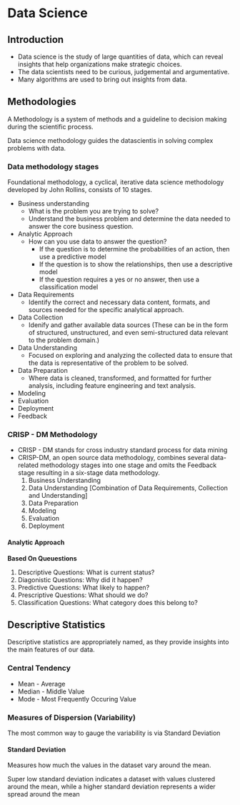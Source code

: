 # Data Science
## Introduction

* Data science is the study of large quantities of data, which can reveal insights that help organizations make strategic choices.
* The data scientists need to be curious, judgemental and argumentative.
* Many algorithms are used to bring out insights from data. 

## Methodologies

A Methodology is a system of methods and a guideline to decision making during the scientific process.

Data science methodology guides the datascientis in solving complex problems with data.

### Data methodology stages

Foundational methodology, a cyclical, iterative data science methodology developed by John Rollins, consists of 10 stages.

* Business understanding
    - What is the problem you are trying to solve?
    - Understand the business problem and determine the data needed to answer the core business question. 
* Analytic Approach
    - How can you use data to answer the question?
        - If the question is to determine the probabilities of an action, then use a predictive model
        - If the question is to show the relationships, then use a descriptive model
        - If the question requires a yes or no answer, then use a classification model
* Data Requirements
    - Identify the correct and necessary data content, formats, and sources needed for the specific analytical approach.
* Data Collection
    - Idenify and gather available data sources (These can be in the form of structured, unstructured, and even semi-structured data relevant to the problem domain.)
* Data Understanding
    - Focused on exploring and analyzing the collected data to ensure that the data is representative of the problem to be solved.
* Data Preparation
    - Where data is cleaned, transformed, and formatted for further analysis, including feature engineering and text analysis.
* Modeling
* Evaluation
* Deployment
* Feedback

### CRISP - DM Methodology

* CRISP - DM stands for cross industry standard process for data mining
* CRISP-DM, an open source data methodology, combines several data-related methodology stages into one stage and omits the Feedback stage resulting in a six-stage data methodology.
    1. Business Understanding
    2. Data Understanding [Combination of Data Requirements, Collection and Understanding]
    3. Data Preparation
    4. Modeling
    5. Evaluation
    6. Deployment


#### Analytic Approach

**Based On Queuestions**

1. Descriptive Questions: What is current status?
2. Diagonistic Questions: Why did it happen?
3. Predictive Questions: What likely to happen?
4. Prescriptive Questions: What should we do?
5. Classification Questions: What category does this belong to?

## Descriptive Statistics

Descriptive statistics are appropriately named, as they provide insights into the main features of our data.  

### Central Tendency

* Mean - Average
* Median - Middle Value
* Mode - Most Frequently Occuring Value

### Measures of Dispersion (Variability)

The most common way to gauge the variability is via Standard Deviation

#### Standard Deviation

Measures how much the values in the dataset vary around the mean.

Super low standard deviation indicates a dataset with values clustered around the mean, while a higher standard deviation represents a wider spread around the mean
